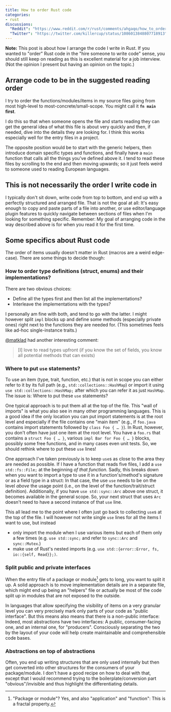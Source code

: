 ```yaml
---
title: How to order Rust code
categories:
- rust
discussions:
  "Reddit": "https://www.reddit.com/r/rust/comments/ahgaqo/how_to_order_rust_code/"
  "Twitter": "https://twitter.com/killercup/status/1086013848807718913"
---
```

**Note:**
This post is about how I arrange the code I write in Rust.
If you wanted to "order" Rust code
in the "hire someone to write code" sense,
you should still keep on reading
as this is excellent material for a job interview.
(Not the opinion I present but having an opinion on the topic.)

## Arrange code to be in the suggested reading order

I try to order the functions/modules/items in my source files
going from most high-level to most-concrete/small-scope.
You might call it **`fn main` first**.

I do this so that when someone opens the file and starts reading
they can get the general idea of what this file is about very quickly
and then, if needed, dive into the details they are looking for.
I think this works especially well for the entry files in a project.

The opposite position would be to start with
the generic helpers, then introduce domain specific types and functions,
and finally have a `main` function
that calls all the things you've defined above it.
I tend to read these files by scrolling to the end
and then moving upwards;
so it just feels weird to someone used to reading European languages.

## This is not necessarily the order I write code in

I typically don't sit down,
write code from top to bottom,
and end up with a perfectly structured and arranged file.
That is not the goal at all:
It's easy enough to copy and paste parts of a file into another,
or use editor/language plugin features to quickly navigate between sections of files
when I'm looking for something specific.
Remember:
My goal of arranging code in the way described above is
for when you read it for the first time.

## Some specifics about Rust code

The order of items usually doesn't matter in Rust
(macros are a weird edge-case).
There are some things to decide though:

### How to order type definitions (struct, enums) and their implementations?

There are two obvious choices:

- Define all the types first and then list all the implementations?
- Interleave the implementations with the types?

I personally am fine with both,
and tend to go with the latter.
I might however split `impl` blocks up
and define some methods (especially private ones)
right next to the functions they are needed for.
(This sometimes feels like ad-hoc single-instance traits.)

[@matklad] had another interesting comment:

> [I] love to read types upfront
> (if you know the set of fields, you know all potential methods that can exists)

### Where to put `use` statements?

To use an item (type, trait, function, etc.) that is not in scope
you can either refer to it by its full path
(e.g., `std::collections::HashMap`)
or import it using
`use std::collections::HashMap;`
after which you can refer it as just `HashMap`.
The issue is:
Where to put these `use` statements?

One typical approach is to put them all at the top of the file.
This "wall of imports"
is what you also see in many other programming languages.
This is a good idea if the only location you can put import statements
is at the root level
and especially if the file contains one "main item"
(e.g., if `foo.java` contains import statements followed by `class Foo { … }`).
In Rust, however,
you don't often have just one item at the root level.
You have a `foo.rs`
that contains a `struct Foo { … }`,
various `impl Bar for Foo { … }` blocks,
possibly some free functions,
and in many cases even unit tests.
So, we should rethink where to put these `use` lines!

One approach I've taken previously is
to keep `use`s as close to the area they are needed as possible.
If I have a function that reads five files,
I add a `use std::fs::File;` at the beginning _of that function._
Sadly,
this breaks down when you want to import a type
to use it in a function's/method's signature or as a field type in a struct:
In that case,
the use `use` needs to be on the level _above_ the usage point
(i.e., on the level of the function/trait/struct definition).
Additionally,
if you have `use std::sync::Arc` above one struct,
it becomes available in the general scope.
So, your next struct that uses `Arc`
doesn't need to have a second instance of that `use` line.

This all lead me to the point where
I often just go back to collecting `use`s at the top of the file.
I will however not write single `use` lines for all the items I want to use,
but instead

- only import the module when I use various items but each of them only a few times (e.g. `use std::sync;` and refer to `sync::Arc` and `sync::Mutex`.)
- make use of Rust's nested imports (e.g. `use std::{error::Error, fs, io::{self, Read}};)`.

### Split public and private interfaces

When the entry file of a package or module[^1] gets to long,
you want to split it up.
A solid approach is to move implementation details are in a separate file,
which might end up being an "helpers" file
or actually be most of the code split up in modules
that are not exposed to the outside.

[^1]: "Package or module"? Yes, and also "application" and "function": This is a fractal property.

In languages that allow specifying the visibility of items on a very granular level
you can very precisely mark only parts of your code as "public interface".
But this means also means that there is a non-public interface:
Indeed, most abstractions have two interfaces:
A public, consumer-facing one,
and an internal one, for "producers".
Consciously separating the two by the layout of your code
will help create maintainable and comprehensible code bases.

### Abstractions on top of abstractions

Often, you end up writing structures that are only used internally
but then get converted into other structures for the consumers of your package/module.
I don't have a good recipe on how to deal with that,
except that I would recommend trying to
the boilerplate/conversion part "obvious"/invisible and
thus highlight the differentiating details.

[@matklad]: https://github.com/matklad

